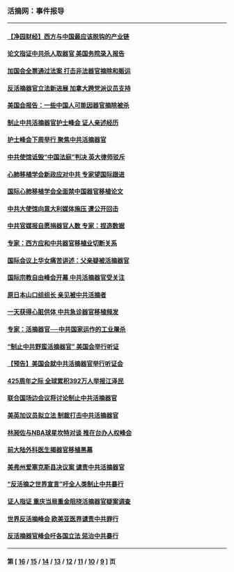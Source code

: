 ### 活摘网：事件报导
---
#### [【净园财经】西方与中国最应该脱钩的产业链](../../pages/nf5877/n14016113.md?07130430) 
#### [论文指证中共杀人取器官 美国务院录入报告](../../pages/nf5877/n13999890.md?07130430) 
#### [加国会全票通过法案 打击非法器官摘除和贩运](../../pages/nf5877/n13884924.md?07130430) 
#### [反活摘器官立法新进展 加拿大跨党派议员支持](../../pages/nf5877/n13876061.md?07130430) 
#### [美国会报告：一些中国人可能因器官摘除被杀](../../pages/nf5877/n13867964.md?07130430) 
#### [制止中共活摘器官护士峰会 证人亲述经历](../../pages/nf5877/n13859007.md?07130430) 
#### [护士峰会下周举行 聚焦中共活摘器官](../../pages/nf5877/n13855418.md?07130430) 
#### [中共使馆诋毁“中国法庭”判决 英大律师驳斥](../../pages/nf5877/n13833945.md?07130430) 
#### [心肺移植学会新政应对中共 专家望国际跟进](../../pages/nf5877/n13829043.md?07130430) 
#### [国际心肺移植学会全面禁中国器官移植论文](../../pages/nf5877/n13827785.md?07130430) 
#### [中共大使馆向意大利媒体施压 遭公开回击](../../pages/nf5877/n13826038.md?07130430) 
#### [中共官媒报自愿捐器官人数 专家：捏造数据](../../pages/nf5877/n13814130.md?07130430) 
#### [专家：西方应和中共器官移植业切断关系](../../pages/nf5877/n13772828.md?07130430) 
#### [国际会议上华女痛苦讲述：父亲疑被活摘器官](../../pages/nf5877/n13771583.md?07130430) 
#### [国际宗教自由峰会开幕 中共活摘器官受关注](../../pages/nf5877/n13769995.md?07130430) 
#### [原日本山口组组长 亲见被中共活摘者](../../pages/nf5877/n13767360.md?07130430) 
#### [一天获得心脏供体 中共急诊器官移植频发](../../pages/nf5877/n13764689.md?07130430) 
#### [专家：活摘器官──中共国家运作的工业屠杀](../../pages/nf5877/n13761178.md?07130430) 
#### [“制止中共野蛮活摘器官” 美国会举行听证](../../pages/nf5877/n13735831.md?07130430) 
#### [【预告】美国会就中共活摘器官举行听证会](../../pages/nf5877/n13732843.md?07130430) 
#### [425周年之际 全球累积392万人举报江泽民](../../pages/nf5877/n13719232.md?07130430) 
#### [联合国场边会议将讨论制止中共活摘器官](../../pages/nf5877/n13656361.md?07130430) 
#### [美英加议员拟立法 制裁打击中共活摘器官](../../pages/nf5877/n13430251.md?07130430) 
#### [林昶佐与NBA球星坎特对谈 推在台办人权峰会](../../pages/nf5877/n13414467.md?07130430) 
#### [前大陆外科医生揭器官移植黑幕](../../pages/nf5877/n13401416.md?07130430) 
#### [美弗州爱塞克斯县决议案 谴责中共活摘器官](../../pages/nf5877/n13320919.md?07130430) 
#### [“反活摘之世界宣言”吁全人类制止中共暴行](../../pages/nf5877/n13259730.md?07130430) 
#### [证人指证 重庆当局重金阻挠活摘器官疑案调查](../../pages/nf5877/n13259127.md?07130430) 
#### [世界反活摘峰会 欧美亚医界谴责中共罪行](../../pages/nf5877/n13253550.md?07130430) 
#### [反活摘器官峰会吁各国立法 惩治中共暴行](../../pages/nf5877/n13245052.md?07130430) 

---
#### 第 [ [16](./16.md?07130430) / [15](./15.md?07130430) / [14](./14.md?07130430) / [13](./13.md?07130430) / [12](./12.md?07130430) / [11](./11.md?07130430) / [10](./10.md?07130430) / [9](./9.md?07130430) ] 页
